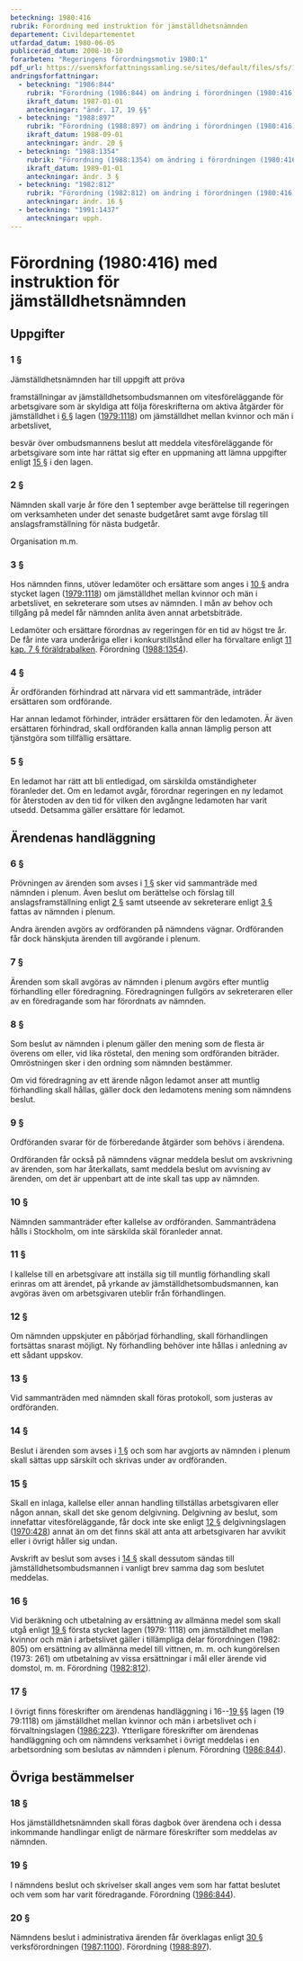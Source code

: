 ```yaml
---
beteckning: 1980:416
rubrik: Förordning med instruktion för jämställdhetsnämnden
departement: Civildepartementet
utfardad_datum: 1980-06-05
publicerad_datum: 2008-10-10
forarbeten: "Regeringens förordningsmotiv 1980:1"
pdf_url: https://svenskforfattningssamling.se/sites/default/files/sfs/1980-06/SFS1980-416.pdf
andringsforfattningar:
  - beteckning: "1986:844"
    rubrik: "Förordning (1986:844) om ändring i förordningen (1980:416) med instruktion för jämställdhetsnämnden"
    ikraft_datum: 1987-01-01
    anteckningar: "ändr. 17, 19 §§"
  - beteckning: "1988:897"
    rubrik: "Förordning (1988:897) om ändring i förordningen (1980:416) med instruktion för jämställdhetsnämnden"
    ikraft_datum: 1988-09-01
    anteckningar: ändr. 20 §
  - beteckning: "1988:1354"
    rubrik: "Förordning (1988:1354) om ändring i förordningen (1980:416) med instruktion för jämställdhetsnämnden"
    ikraft_datum: 1989-01-01
    anteckningar: ändr. 3 §
  - beteckning: "1982:812"
    rubrik: "Förordning (1982:812) om ändring i förordningen (1980:416) med instruktion för jämställdhetsnämnden"
    anteckningar: ändr. 16 §
  - beteckning: "1991:1437"
    anteckningar: upph.
---
```


# Förordning (1980:416) med instruktion för jämställdhetsnämnden

## Uppgifter

### 1 §

Jämställdhetsnämnden har till uppgift att pröva

framställningar av jämställdhetsombudsmannen om vitesföreläggande för arbetsgivare som är skyldiga att följa föreskrifterna om aktiva åtgärder för jämställdhet i [6 §](#6) lagen ([1979:1118](https://selex.se/eli/sfs/1979/1118)) om jämställdhet mellan kvinnor och män i arbetslivet,

besvär över ombudsmannens beslut att meddela vitesföreläggande för arbetsgivare som inte har rättat sig efter en uppmaning att lämna uppgifter enligt [15 §](#15) i den lagen.

### 2 §

Nämnden skall varje år före den 1 september avge berättelse till regeringen om verksamheten under det senaste budgetåret samt avge förslag till anslagsframställning för nästa budgetår.

Organisation m.m.

### 3 §

Hos nämnden finns, utöver ledamöter och ersättare som anges i [10 §](#10) andra stycket lagen ([1979:1118](https://selex.se/eli/sfs/1979/1118)) om jämställdhet mellan kvinnor och män i arbetslivet, en sekreterare som utses av nämnden. I mån av behov och tillgång på medel får nämnden anlita även annat arbetsbiträde.

Ledamöter och ersättare förordnas av regeringen för en tid av högst tre år. De får inte vara underåriga eller i konkurstillstånd eller ha förvaltare enligt [11 kap. 7 § föräldrabalken](https://selex.se/eli/sfs/1949/381#kap11.7). Förordning ([1988:1354](https://selex.se/eli/sfs/1988/1354)).

### 4 §

Är ordföranden förhindrad att närvara vid ett sammanträde, inträder ersättaren som ordförande.

Har annan ledamot förhinder, inträder ersättaren för den ledamoten. Är även ersättaren förhindrad, skall ordföranden kalla annan lämplig person att tjänstgöra som tillfällig ersättare.

### 5 §

En ledamot har rätt att bli entledigad, om särskilda omständigheter föranleder det. Om en ledamot avgår, förordnar regeringen en ny ledamot för återstoden av den tid för vilken den avgångne ledamoten har varit utsedd. Detsamma gäller ersättare för ledamot.

## Ärendenas handläggning

### 6 §

Prövningen av ärenden som avses i [1 §](#1) sker vid sammanträde med nämnden i plenum. Även beslut om berättelse och förslag till anslagsframställning enligt [2 §](#2) samt utseende av sekreterare enligt [3 §](#3) fattas av nämnden i plenum.

Andra ärenden avgörs av ordföranden på nämndens vägnar. Ordföranden får dock hänskjuta ärenden till avgörande i plenum.

### 7 §

Ärenden som skall avgöras av nämnden i plenum avgörs efter muntlig förhandling eller föredragning. Föredragningen fullgörs av sekreteraren eller av en föredragande som har förordnats av nämnden.

### 8 §

Som beslut av nämnden i plenum gäller den mening som de flesta är överens om eller, vid lika röstetal, den mening som ordföranden biträder. Omröstningen sker i den ordning som nämnden bestämmer.

Om vid föredragning av ett ärende någon ledamot anser att muntlig förhandling skall hållas, gäller dock den ledamotens mening som nämndens beslut.

### 9 §

Ordföranden svarar för de förberedande åtgärder som behövs i ärendena.

Ordföranden får också på nämndens vägnar meddela beslut om avskrivning av ärenden, som har återkallats, samt meddela beslut om avvisning av ärenden, om det är uppenbart att de inte skall tas upp av nämnden.

### 10 §

Nämnden sammanträder efter kallelse av ordföranden. Sammanträdena hålls i Stockholm, om inte särskilda skäl föranleder annat.

### 11 §

I kallelse till en arbetsgivare att inställa sig till muntlig förhandling skall erinras om att ärendet, på yrkande av jämställdhetsombudsmannen, kan avgöras även om arbetsgivaren uteblir från förhandlingen.

### 12 §

Om nämnden uppskjuter en påbörjad förhandling, skall förhandlingen fortsättas snarast möjligt. Ny förhandling behöver inte hållas i anledning av ett sådant uppskov.

### 13 §

Vid sammanträden med nämnden skall föras protokoll, som justeras av ordföranden.

### 14 §

Beslut i ärenden som avses i [1 §](#1) och som har avgjorts av nämnden i plenum skall sättas upp särskilt och skrivas under av ordföranden.

### 15 §

Skall en inlaga, kallelse eller annan handling tillställas arbetsgivaren eller någon annan, skall det ske genom delgivning. Delgivning av beslut, som innefattar vitesföreläggande, får dock inte ske enligt [12 §](#12) delgivningslagen ([1970:428](https://selex.se/eli/sfs/1970/428)) annat än om det finns skäl att anta att arbetsgivaren har avvikit eller i övrigt håller sig undan.

Avskrift av beslut som avses i [14 §](#14) skall dessutom sändas till jämställdhetsombudsmannen i vanligt brev samma dag som beslutet meddelas.

### 16 §

Vid beräkning och utbetalning av ersättning av allmänna medel som skall utgå enligt [19 §](#19) första stycket lagen (1979: 1118) om jämställdhet mellan kvinnor och män i arbetslivet gäller i tillämpliga delar förordningen (1982: 805) om ersättning av allmänna medel till vittnen, m. m. och kungörelsen (1973: 261) om utbetalning av vissa ersättningar i mål eller ärende vid domstol, m. m. Förordning ([1982:812](https://selex.se/eli/sfs/1982/812)).

### 17 §

I övrigt finns föreskrifter om ärendenas handläggning i 16--[19 §](#19)§ lagen (19 79:1118) om jämställdhet mellan kvinnor och män i arbetslivet och i förvaltningslagen ([1986:223](https://selex.se/eli/sfs/1986/223)). Ytterligare föreskrifter om ärendenas handläggning och om nämndens verksamhet i övrigt meddelas i en arbetsordning som beslutas av nämnden i plenum. Förordning ([1986:844](https://selex.se/eli/sfs/1986/844)).

## Övriga bestämmelser

### 18 §

Hos jämställdhetsnämnden skall föras dagbok över ärendena och i dessa inkommande handlingar enligt de närmare föreskrifter som meddelas av nämnden.

### 19 §

I nämndens beslut och skrivelser skall anges vem som har fattat beslutet och vem som har varit föredragande. Förordning ([1986:844](https://selex.se/eli/sfs/1986/844)).

### 20 §

Nämndens beslut i administrativa ärenden får överklagas enligt [30 §](#30) verksförordningen ([1987:1100](https://selex.se/eli/sfs/1987/1100)). Förordning ([1988:897](https://selex.se/eli/sfs/1988/897)).